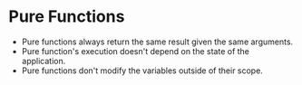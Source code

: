 # Pure Functions

- Pure functions always return the same result given the same arguments.
- Pure function's execution doesn't depend on the state of the application.
- Pure functions don't modify the variables outside of their scope.

